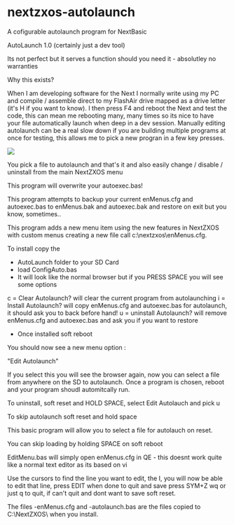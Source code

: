 # nextzxos-autolaunch
 A cofigurable autolaunch program for NextBasic

AutoLaunch 1.0 (certainly just a dev tool)

Its not perfect but it serves a function should you need it - absolutley no warranties

Why this exists?

When I am developing software for the Next I normally write using my PC and compile / assemble direct to my FlashAir drive mapped as a drive letter (it's H if you want to know). I then press F4 and reboot the Next and test the code, this can mean me rebooting many, many times so its nice to have your file automatically launch when deep in a dev session. Manually editing autolaunch can be a real slow down if you are building multiple programs at once for testing, this allows me to pick a new progran in a few key presses. 

<img src="https://github.com/em00k/src-gifs/blob/main/Autolaunch.gif">

You pick a file to autolaunch and that's it and also easily change / disable / uninstall from the main NextZXOS menu

This program will overwrite your autoexec.bas! 

This program attempts to backup your current enMenus.cfg and autoexec.bas to enMenus.bak and autoexec.bak and restore on exit but you know, sometimes..

This program adds a new menu item using the new features in NextZXOS with custom menus creating a new file call c:\nextzxos\enMenus.cfg. 

To install copy the 

- AutoLaunch folder to your SD Card
- load ConfigAuto.bas 
- It will look like the normal browser but if you PRESS SPACE you will see some options

c = Clear Autolaunch?			will clear the current program from autolaunching
i = Install Autolaunch? 		will copy enMenus.cfg and autoexec.bas for autolaunch, it should ask you to back before hand!
u = uninstall Autolaunch?		will remove enMenus.cfg and autoexec.bas and ask you if you want to restore

- Once installed soft reboot

You should now see a new menu option : 

"Edit Autolaunch"

If you select this you will see the browser again, now you can select a file from anywhere on the SD to autolaunch. Once a program is chosen, reboot and your program shoudl automitcally run.

To uninstall, soft reset and HOLD SPACE, select Edit Autolauch and pick u

To skip autolaunch soft reset and hold space

This basic program will allow you to select a file for autolauch on reset.

You can skip loading by holding SPACE on soft reboot

EditMenu.bas will simply open enMenus.cfg in QE - this doesnt work quite like a normal text editor as its based on vi

Use the cursors to find the line you want to edit, the I, you will now be able to edit that line, press EDIT when done
to quit and save press SYM+Z wq or just q to quit, if can't quit and dont want to save soft reset.  

The files -enMenus.cfg and -autolaunch.bas are the files copied to C:\NextZXOS\ when you install. 

